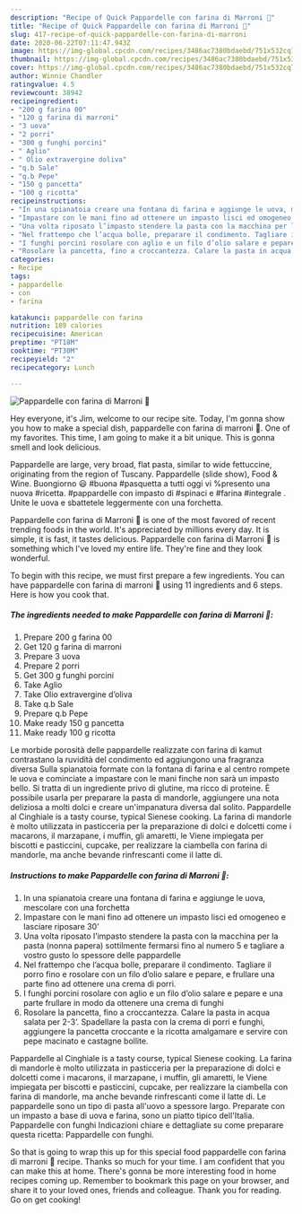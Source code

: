 ```yaml
---
description: "Recipe of Quick Pappardelle con farina di Marroni 🌰"
title: "Recipe of Quick Pappardelle con farina di Marroni 🌰"
slug: 417-recipe-of-quick-pappardelle-con-farina-di-marroni
date: 2020-06-22T07:11:47.943Z
image: https://img-global.cpcdn.com/recipes/3486ac7380bdaebd/751x532cq70/pappardelle-con-farina-di-marroni-🌰-recipe-main-photo.jpg
thumbnail: https://img-global.cpcdn.com/recipes/3486ac7380bdaebd/751x532cq70/pappardelle-con-farina-di-marroni-🌰-recipe-main-photo.jpg
cover: https://img-global.cpcdn.com/recipes/3486ac7380bdaebd/751x532cq70/pappardelle-con-farina-di-marroni-🌰-recipe-main-photo.jpg
author: Winnie Chandler
ratingvalue: 4.5
reviewcount: 38942
recipeingredient:
- "200 g farina 00"
- "120 g farina di marroni"
- "3 uova"
- "2 porri"
- "300 g funghi porcini"
- " Aglio"
- " Olio extravergine doliva"
- "q.b Sale"
- "q.b Pepe"
- "150 g pancetta"
- "100 g ricotta"
recipeinstructions:
- "In una spianatoia creare una fontana di farina e aggiunge le uova, mescolare con una forchetta"
- "Impastare con le mani fino ad ottenere un impasto lisci ed omogeneo e lasciare riposare 30’"
- "Una volta riposato l’impasto stendere la pasta con la macchina per la pasta (nonna papera) sottilmente fermarsi fino al numero 5 e tagliare a vostro gusto lo spessore delle pappardelle"
- "Nel frattempo che l’acqua bolle, preparare il condimento. Tagliare il porro fino e rosolare con un filo d’olio salare e pepare, e frullare una parte fino ad ottenere una crema di porri."
- "I funghi porcini rosolare con aglio e un filo d’olio salare e pepare e una parte frullare in modo da ottenere una crema di funghi"
- "Rosolare la pancetta, fino a croccantezza. Calare la pasta in acqua salata per 2-3’. Spadellare la pasta con la crema di porri e funghi, aggiungere la pancetta croccante e la ricotta amalgamare e servire con pepe macinato e castagne bollite."
categories:
- Recipe
tags:
- pappardelle
- con
- farina

katakunci: pappardelle con farina 
nutrition: 189 calories
recipecuisine: American
preptime: "PT18M"
cooktime: "PT30M"
recipeyield: "2"
recipecategory: Lunch

---
```



![Pappardelle con farina di Marroni 🌰](https://img-global.cpcdn.com/recipes/3486ac7380bdaebd/751x532cq70/pappardelle-con-farina-di-marroni-🌰-recipe-main-photo.jpg)

Hey everyone, it's Jim, welcome to our recipe site. Today, I'm gonna show you how to make a special dish, pappardelle con farina di marroni 🌰. One of my favorites. This time, I am going to make it a bit unique. This is gonna smell and look delicious.

Pappardelle are large, very broad, flat pasta, similar to wide fettuccine, originating from the region of Tuscany. Pappardelle (slide show), Food &amp; Wine. Buongiorno 😃 #buona #pasquetta a tutti oggi vi %presento una nuova #ricetta. #pappardelle con impasto di #spinaci e #farina #integrale . Unite le uova e sbattetele leggermente con una forchetta.

Pappardelle con farina di Marroni 🌰 is one of the most favored of recent trending foods in the world. It's appreciated by millions every day. It is simple, it is fast, it tastes delicious. Pappardelle con farina di Marroni 🌰 is something which I've loved my entire life. They're fine and they look wonderful.


To begin with this recipe, we must first prepare a few ingredients. You can have pappardelle con farina di marroni 🌰 using 11 ingredients and 6 steps. Here is how you cook that.

<!--inarticleads1-->

##### The ingredients needed to make Pappardelle con farina di Marroni 🌰:

1. Prepare 200 g farina 00
1. Get 120 g farina di marroni
1. Prepare 3 uova
1. Prepare 2 porri
1. Get 300 g funghi porcini
1. Take  Aglio
1. Take  Olio extravergine d’oliva
1. Take q.b Sale
1. Prepare q.b Pepe
1. Make ready 150 g pancetta
1. Make ready 100 g ricotta


Le morbide porosità delle pappardelle realizzate con farina di kamut contrastano la ruvidità del condimento ed aggiungono una fragranza diversa Sulla spianatoia formate con la fontana di farina e al centro rompete le uova e cominciate a impastare con le mani finche non sarà un impasto bello. Si tratta di un ingrediente privo di glutine, ma ricco di proteine. È possibile usarla per preparare la pasta di mandorle, aggiungere una nota deliziosa a molti dolci e creare un&#39;impanatura diversa dal solito. Pappardelle al Cinghiale is a tasty course, typical Sienese cooking. La farina di mandorle è molto utilizzata in pasticceria per la preparazione di dolci e dolcetti come i macarons, il marzapane, i muffin, gli amaretti, le Viene impiegata per biscotti e pasticcini, cupcake, per realizzare la ciambella con farina di mandorle, ma anche bevande rinfrescanti come il latte di. 

<!--inarticleads2-->

##### Instructions to make Pappardelle con farina di Marroni 🌰:

1. In una spianatoia creare una fontana di farina e aggiunge le uova, mescolare con una forchetta
1. Impastare con le mani fino ad ottenere un impasto lisci ed omogeneo e lasciare riposare 30’
1. Una volta riposato l’impasto stendere la pasta con la macchina per la pasta (nonna papera) sottilmente fermarsi fino al numero 5 e tagliare a vostro gusto lo spessore delle pappardelle
1. Nel frattempo che l’acqua bolle, preparare il condimento. Tagliare il porro fino e rosolare con un filo d’olio salare e pepare, e frullare una parte fino ad ottenere una crema di porri.
1. I funghi porcini rosolare con aglio e un filo d’olio salare e pepare e una parte frullare in modo da ottenere una crema di funghi
1. Rosolare la pancetta, fino a croccantezza. Calare la pasta in acqua salata per 2-3’. Spadellare la pasta con la crema di porri e funghi, aggiungere la pancetta croccante e la ricotta amalgamare e servire con pepe macinato e castagne bollite.


Pappardelle al Cinghiale is a tasty course, typical Sienese cooking. La farina di mandorle è molto utilizzata in pasticceria per la preparazione di dolci e dolcetti come i macarons, il marzapane, i muffin, gli amaretti, le Viene impiegata per biscotti e pasticcini, cupcake, per realizzare la ciambella con farina di mandorle, ma anche bevande rinfrescanti come il latte di. Le pappardelle sono un tipo di pasta all&#39;uovo a spessore largo. Preparate con un impasto a base di uova e farina, sono un piatto tipico dell&#39;Italia. Pappardelle con funghi Indicazioni chiare e dettagliate su come preparare questa ricetta: Pappardelle con funghi. 

So that is going to wrap this up for this special food pappardelle con farina di marroni 🌰 recipe. Thanks so much for your time. I am confident that you can make this at home. There's gonna be more interesting food in home recipes coming up. Remember to bookmark this page on your browser, and share it to your loved ones, friends and colleague. Thank you for reading. Go on get cooking!

